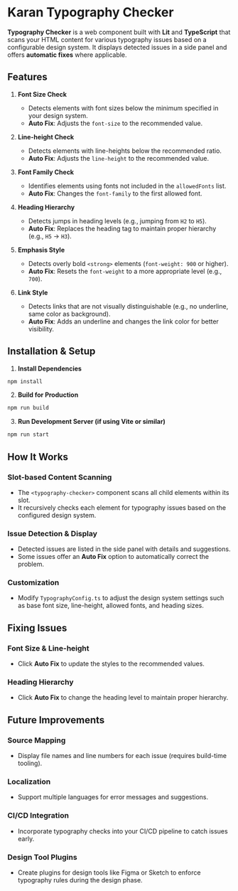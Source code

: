 # Karan Typography Checker

**Typography Checker** is a web component built with **Lit** and **TypeScript** that scans your HTML content for various typography issues based on a configurable design system. It displays detected issues in a side panel and offers **automatic fixes** where applicable.

## Features

1. **Font Size Check**

   - Detects elements with font sizes below the minimum specified in your design system.
   - **Auto Fix**: Adjusts the `font-size` to the recommended value.

2. **Line-height Check**

   - Detects elements with line-heights below the recommended ratio.
   - **Auto Fix**: Adjusts the `line-height` to the recommended value.

3. **Font Family Check**

   - Identifies elements using fonts not included in the `allowedFonts` list.
   - **Auto Fix**: Changes the `font-family` to the first allowed font.

4. **Heading Hierarchy**

   - Detects jumps in heading levels (e.g., jumping from `H2` to `H5`).
   - **Auto Fix**: Replaces the heading tag to maintain proper hierarchy (e.g., `H5` → `H3`).

5. **Emphasis Style**

   - Detects overly bold `<strong>` elements (`font-weight: 900` or higher).
   - **Auto Fix**: Resets the `font-weight` to a more appropriate level (e.g., `700`).

6. **Link Style**
   - Detects links that are not visually distinguishable (e.g., no underline, same color as background).
   - **Auto Fix**: Adds an underline and changes the link color for better visibility.

## Installation & Setup

1. **Install Dependencies**

```bash
npm install
```

2. **Build for Production**

```bash
npm run build
```

3. **Run Development Server (if using Vite or similar)**

```bash
npm run start
```

## How It Works

### Slot-based Content Scanning

- The `<typography-checker>` component scans all child elements within its slot.
- It recursively checks each element for typography issues based on the configured design system.

### Issue Detection & Display

- Detected issues are listed in the side panel with details and suggestions.
- Some issues offer an **Auto Fix** option to automatically correct the problem.

### Customization

- Modify `TypographyConfig.ts` to adjust the design system settings such as base font size, line-height, allowed fonts, and heading sizes.

## Fixing Issues

### Font Size & Line-height

- Click **Auto Fix** to update the styles to the recommended values.

### Heading Hierarchy

- Click **Auto Fix** to change the heading level to maintain proper hierarchy.

## Future Improvements

### Source Mapping

- Display file names and line numbers for each issue (requires build-time tooling).

### Localization

- Support multiple languages for error messages and suggestions.

### CI/CD Integration

- Incorporate typography checks into your CI/CD pipeline to catch issues early.

### Design Tool Plugins

- Create plugins for design tools like Figma or Sketch to enforce typography rules during the design phase.
